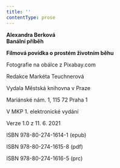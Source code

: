 ```yaml
---
title: ''
contentType: prose
---
```


**Alexandra Berková  
Banální příběh**

**Filmová povídka o prostém životním běhu**

Fotografie na obálce z Pixabay.com

Redakce Markéta Teuchnerová

Vydala Městská knihovna v Praze

Mariánské nám. 1, 115 72 Praha 1

V MKP 1. elektronické vydání

Verze 1.0 z 11. 6. 2021

ISBN 978-80-274-1614-1 (epub)

ISBN 978-80-274-1615-8 (pdf)

ISBN 978-80-274-1616-5 (prc)

